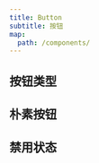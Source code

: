 ```yaml
---
title: Button
subtitle: 按钮
map:
  path: /components/
---
```


## 按钮类型

<demo src="./type.vue"></demo>

## 朴素按钮

<demo src="./plain.vue"></demo>

## 禁用状态

<demo src="./disabled.vue"></demo>

<!-- <API src="../button.vue" lang="zh"></API> -->
